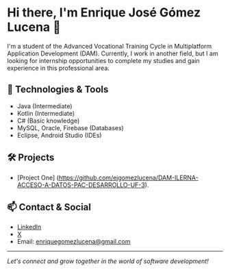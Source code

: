 # Hi there, I'm Enrique José Gómez Lucena 👋

I'm a student of the Advanced Vocational Training Cycle in Multiplatform Application Development (DAM). Currently, I work in another field, but I am looking for internship opportunities to complete my studies and gain experience in this professional area.

## 🚀 Technologies & Tools

- Java (Intermediate)
- Kotlin (Intermediate)
- C# (Basic knowledge)
- MySQL, Oracle, Firebase (Databases)
- Eclipse, Android Studio (IDEs)

## 🛠️ Projects

- [Project One] (https://github.com/ejgomezlucena/DAM-ILERNA-ACCESO-A-DATOS-PAC-DESARROLLO-UF-3). 
  



## 📫 Contact & Social

- [LinkedIn](https://www.linkedin.com/in/enrique-josé-gómez-lucena-624257320)
- [X](https://x.com/kikeronicus)
- Email: enriquegomezlucena@gmail.com

---

*Let's connect and grow together in the world of software development!*
